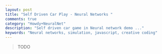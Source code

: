 ```yaml
---
layout: post
title: "Self Driven Car Play - Neural Networks "
comments: true
category: "Howdy+NeuralNet"
description: "Self driven car game in Neural network demo ..."
keywords: "Neural networks, simulation, javascript, creative coding"
---
```


> TODO